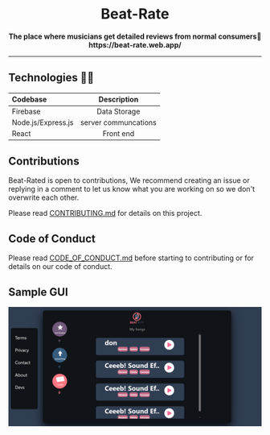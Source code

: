 
<h1 align="center">Beat-Rate</h1>
<p align="center">
  <strong>The place where musicians get detailed reviews from normal consumers🎨</strong>
  <strong>https://beat-rate.web.app/</strong>
</p>


---

## Technologies 👨‍💻

| Codebase             |      Description      |
| :------------------- | :-------------------: |
| Firebase             |   Data Storage     |
| Node.js/Express.js   | server communcations |
| React |   Front end  |



## Contributions

Beat-Rated is open to contributions, 
 We recommend creating an issue or replying in a comment to let us know what you are working on
 so we don't overwrite each other.

Please read [CONTRIBUTING.md](https://github.com/Beat-Rate/Beat-Rate/blob/master/Documentation/Contributions.md) 
for details on this project.

##

## Code of Conduct

Please read [CODE_OF_CONDUCT.md](https://github.com/Beat-Rate/Beat-Rate/blob/master/Documentation/code_of_conduct.md) 
before starting to contributing or for details on our code of conduct.



## Sample GUI

<img  src = "https://github.com/Beat-Rate/Beat-Rate/blob/master/React-Frontend/src/Components/Images/current-ui.png"  />
